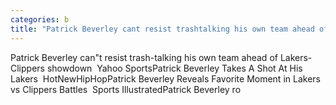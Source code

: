 ```yaml
---
categories: b
title: "Patrick Beverley cant resist trashtalking his own team ahead of LakersClippers showdown  Yahoo Sports"
---
```

Patrick Beverley can"t resist trash-talking his own team ahead of Lakers-Clippers showdown&nbsp;&nbsp;Yahoo SportsPatrick Beverley Takes A Shot At His Lakers&nbsp;&nbsp;HotNewHipHopPatrick Beverley Reveals Favorite Moment in Lakers vs Clippers Battles&nbsp;&nbsp;Sports IllustratedPatrick Beverley ro